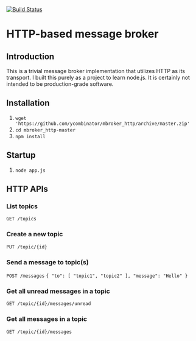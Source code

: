 [![Build Status](https://travis-ci.org/ycombinator/mbroker_http.png?branch=master)](https://travis-ci.org/ycombinator/mbroker_http)

# HTTP-based message broker

## Introduction
This is a trivial message broker implementation that utilizes HTTP as its transport. I built this purely as a project to learn node.js. It is certainly not intended to be production-grade software.

## Installation
1. `wget 'https://github.com/ycombinator/mbroker_http/archive/master.zip'`
2. `cd mbroker_http-master`
3. `npm install`

## Startup
1. `node app.js`

## HTTP APIs
### List topics
`GET /topics`

### Create a new topic
`PUT /topic/{id}`

### Send a message to topic(s)
`POST /messages`
`{ "to": [ "topic1", "topic2" ], "message": "Hello" }`

### Get all unread messages in a topic
`GET /topic/{id}/messages/unread`

### Get all messages in a topic
`GET /topic/{id}/messages`

